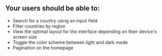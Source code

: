 ## Your users should be able to:

<!-- Done -->
<!-- - See all countries from the API on the homepage -->
<!-- - Click on a country to see more detailed information on a separate page -->
<!-- - See hover and focus states for all interactive elements on the page -->
<!-- - Borders countries to countries with less than 3 countries -->
<!-- - Click through to the border countries on the detail page -->
<!-- - List all the currencies and languages -->

<!-- To do: -->
- Search for a country using an input field
- Filter countries by region
- View the optimal layout for the interface depending on their device's screen size
- Toggle the color scheme between light and dark mode
- Pagination on the homepage